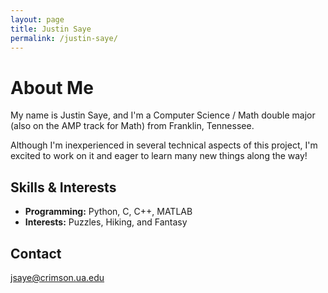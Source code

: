 ```yaml
---
layout: page
title: Justin Saye
permalink: /justin-saye/
---
```


# About Me

My name is Justin Saye, and I'm a Computer Science / Math double major (also on the AMP track for Math) from Franklin, Tennessee.

Although I'm inexperienced in several technical aspects of this project, I'm excited to work on it and eager to learn many new things along the way!


## Skills & Interests

- **Programming:** Python, C, C++, MATLAB
- **Interests:** Puzzles, Hiking, and Fantasy

## Contact

jsaye@crimson.ua.edu

